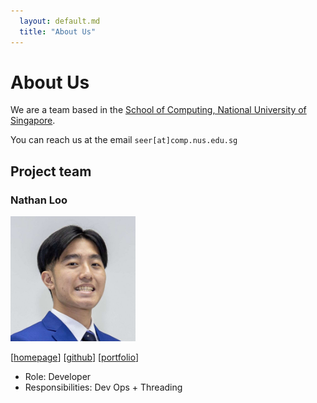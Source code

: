 ```yaml
---
  layout: default.md
  title: "About Us"
---
```


# About Us

We are a team based in the [School of Computing, National University of Singapore](http://www.comp.nus.edu.sg).

You can reach us at the email `seer[at]comp.nus.edu.sg`

## Project team


### Nathan Loo

<img src="images/natlv.png" width="200px">

[[homepage](https://nathan-loo.vercel.app)]
[[github](http://github.com/natlv)]
[[portfolio](team/natlv.md)]

* Role: Developer
* Responsibilities: Dev Ops + Threading


